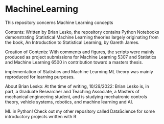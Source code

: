 # MachineLearning

This repository concerns Machine Learning concepts  

Contents: Written by Brian Lesko, the repository contains Python Notebooks demonstrating Statistical Machine Learning theories largely originating from  the book, An Introduction to Statistical Learning, by Gareth James.   

Creation of Contents: With comments and figures, the scripts were mainly produced as project submissions for Machine Learning 5307 and Statistics and Machine Learning 6500 in contribution toward a masters thesis.  

implementation of Statistics and Machine Learning ML theory was mainly reproduced for learning purposes.  

About Brian Lesko: At the time of writing, 10/26/2022: Brian Lesko is, in part, a Graduate Researcher and Teaching Associate, a Masters of mechanical engineering student, and is studying mechatronic controls theory, vehicle systems, robotics, and machine learning and AI.

ML in Python! Check out my other repository called DataScience for some introductory projects written with R
